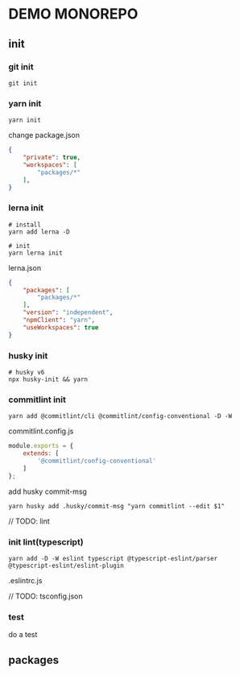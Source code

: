 # DEMO MONOREPO

## init

### git init

```shell
git init
```

### yarn init

```shell
yarn init
```

change package.json

```json
{
    "private": true,
    "workspaces": [
        "packages/*"
    ],
}
```

### lerna init

```shell
# install
yarn add lerna -D

# init
yarn lerna init
```

lerna.json

```json
{
    "packages": [
        "packages/*"
    ],
    "version": "independent",
    "npmClient": "yarn",
    "useWorkspaces": true
}
```

### husky init

```shell
# husky v6
npx husky-init && yarn
```

### commitlint init

```shell
yarn add @commitlint/cli @commitlint/config-conventional -D -W
```

commitlint.config.js

```js
module.exports = {
    extends: [
        '@commitlint/config-conventional'
    ]
};

```

add husky commit-msg

```shell
yarn husky add .husky/commit-msg "yarn commitlint --edit $1"
```

// TODO: lint

### init lint(typescript)

```shell
yarn add -D -W eslint typescript @typescript-eslint/parser @typescript-eslint/eslint-plugin
```

.eslintrc.js

// TODO: tsconfig.json

### test

do a test

## packages
